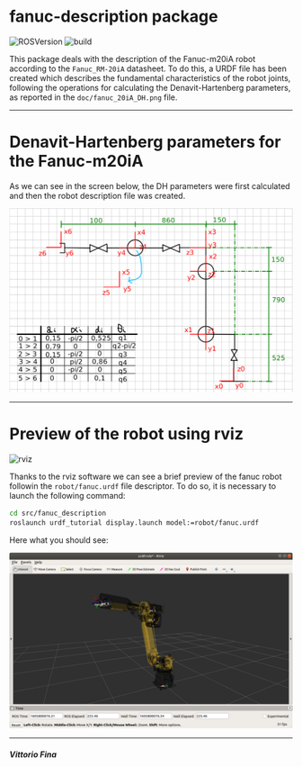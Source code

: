 # fanuc-description package
![ROSVersion](https://img.shields.io/badge/ROS-melodic-blue)
![build](https://img.shields.io/badge/build-passed-success)

This package deals with the description of the Fanuc-m20iA robot according to the ```Fanuc_RM-20iA``` datasheet. To do this, a URDF file has been created which describes the fundamental characteristics of the robot joints, following the operations for calculating the Denavit-Hartenberg parameters, as reported in the ```doc/fanuc_20iA_DH.png``` file.
___
# Denavit-Hartenberg parameters for the Fanuc-m20iA

As we can see in the screen below, the DH parameters were first calculated and then the robot description file was created.

<img src="https://raw.githubusercontent.com/Bettorio/ros-robotics-fanuc-m20iA/main/src/fanuc_description/doc/fanuc-m20iA_DH.png" alt="drawing" width="600"/>

____
# Preview of the robot using rviz

![rviz](https://img.shields.io/badge/rviz-required-important)

Thanks to the rviz software we can see a brief preview of the fanuc robot followin the ```robot/fanuc.urdf``` file descriptor. To do so, it is necessary to launch the following command:
```bash
cd src/fanuc_description
roslaunch urdf_tutorial display.launch model:=robot/fanuc.urdf
```

Here what you should see:

<img src="https://raw.githubusercontent.com/Bettorio/ros-robotics-fanuc-m20iA/main/src/fanuc_description/doc/rviz_preview.png" alt="drawing" width="600"/>

___
##### Vittorio Fina